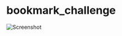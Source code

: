 # bookmark_challenge

![Screenshot](https://www.dropbox.com/s/d9yreo7uaur36du/Screenshot%202018-02-12%2015.37.30.png?dl=0)
